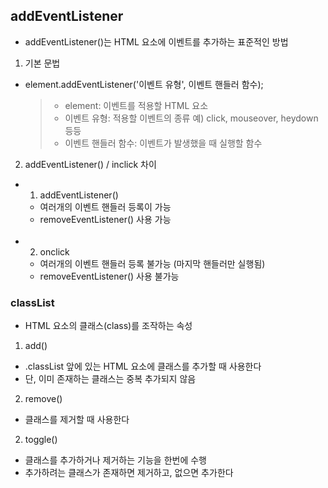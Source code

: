 ## addEventListener

- addEventListener()는 HTML 요소에 이벤트를 추가하는 표준적인 방법

1. 기본 문법

- element.addEventListener('이벤트 유형', 이벤트 핸들러 함수);
  > - element: 이벤트를 적용할 HTML 요소
  > - 이벤트 유형: 적용할 이벤트의 종류
  >   예) click, mouseover, heydown 등등
  > - 이벤트 핸들러 함수: 이벤트가 발생했을 때 실행할 함수

2. addEventListener() / inclick 차이

- 1. addEventListener()
  - 여러개의 이벤트 핸들러 등록이 가능
  - removeEventListener() 사용 가능<br><br>
- 2. onclick
  - 여러개의 이벤트 핸들러 등록 불가능 (마지막 핸들러만 실행됨)
  - removeEventListener() 사용 불가능

### classList

- HTML 요소의 클래스(class)를 조작하는 속성

1. add()

- .classList 앞에 있는 HTML 요소에 클래스를 추가할 때 사용한다
- 단, 이미 존재하는 클래스는 중복 추가되지 않음

2. remove()

- 클래스를 제거할 때 사용한다

2. toggle()

- 클래스를 추가하거나 제거하는 기능을 한번에 수행
- 추가하려는 클래스가 존재하면 제거하고, 없으면 추가한다
